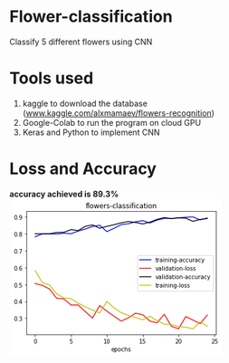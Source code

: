 # Flower-classification
Classify 5 different flowers using CNN

# Tools used
1) kaggle to download the database (www.kaggle.com/alxmamaev/flowers-recognition)
2) Google-Colab to run the program on cloud GPU
3) Keras and Python to implement CNN

# Loss and Accuracy
**accuracy achieved is 89.3%**
![](graph.png)
